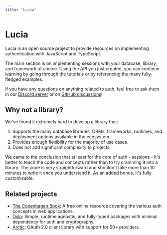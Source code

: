 ```yaml
---
title: "Lucia"
---
```


# Lucia

Lucia is an open source project to provide resources on implementing authentication with JavaScript and TypeScript.

The main section is on implementing sessions with your database, library, and framework of choice. Using the API you just created, you can continue learning by going through the tutorials or by referencing the many fully-fledged examples.

If you have any questions on anything related to auth, feel free to ask them in our [Discord server](https://discord.com/invite/PwrK3kpVR3) or on [GitHub discussions](https://github.com/lucia-auth/lucia/discussions)!

## Why not a library?

We've found it extremely hard to develop a library that:

1. Supports the many database libraries, ORMs, frameworks, runtimes, and deployment options available in the ecosystem.
2. Provides enough flexibility for the majority of use cases.
3. Does not add significant complexity to projects.

We came to the conclusion that at least for the core of auth - sessions - it's better to teach the code and concepts rather than to try cramming it into a library. The code is very straightforward and shouldn't take more than 10 minutes to write it once you understand it. As an added bonus, it's fully customizable.

## Related projects

- [The Copenhagen Book](https://thecopenhagenbook.com): A free online resource covering the various auth concepts in web applications.
- [Oslo](https://oslojs.dev): Simple, runtime agnostic, and fully-typed packages with minimal dependency for auth and cryptography.
- [Arctic](https://arcticjs.dev): OAuth 2.0 client library with support for 50+ providers.
